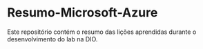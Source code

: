 # Resumo-Microsoft-Azure
Este repositório contém o resumo das lições aprendidas durante o desenvolvimento do lab na DIO.

